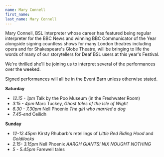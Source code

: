 ```yaml
---
name: Mary Connell
first_name: 
last_name: Mary Connell
---
```


Mary Connell, BSL Interpreter whose career has featured being regular interpreter for the BBC News and winning BBC Communicator of the Year alongside signing countless shows for many  London theatres including opera and for Shakespeare's Globe Theatre, will be bringing to life the words of many of our storytellers for Deaf BSL users  at this year's Festival.

We're thrilled she'll be joining us to interpret several of the performances over the weeked.

Signed performances will all be in the Event Barn unless otherwise stated.

__Saturday__

- *12.15 - 1pm* Talk by the Poo Museum (in the Freshwater Room)
- *3.15 - 4pm* Marc Tuckey, *Ghost tales of the Isle of Wight*
- *6.30 - 7.30pm* Nell Phoenix *The girl who married a dog*
- *7.45-end* Ceilidh

__Sunday__

- *12-12.45pm* Kirsty Rhubarb's retellings of *Little Red Riding Hood* and *Goldilocks*
- *2.15- 3.15pm* Nell Phoenix  *AARGH GIANTS! NIX NOUGHT NOTHING*
- *5 - 5.45pm* Farewell tales

